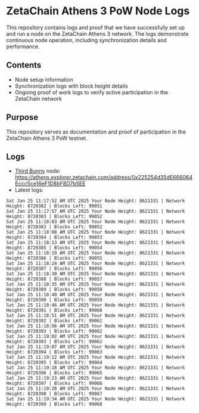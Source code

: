# ZetaChain Athens 3 PoW Node Logs
This repository contains logs and proof that we have successfully set up and run a node on the ZetaChain Athens 3 network. The logs demonstrate continuous node operation, including synchronization details and performance.

## Contents
- Node setup information
- Synchronization logs with block height details
- Ongoing proof of work logs to verify active participation in the ZetaChain network

## Purpose
This repository serves as documentation and proof of participation in the ZetaChain Athens 3 PoW testnet.

## Logs

- [Third Bunny](https://thirdbunny.xyz/) node: https://athens.explorer.zetachain.com/address/0x225254d35dE666064Eccc5ce16eF1D8bF8D7b5EE
- Latest logs:
```
Sat Jan 25 11:17:52 AM UTC 2025 Your Node Height: 8621331 | Network Height: 8720382 | Blocks Left: 99051
Sat Jan 25 11:17:57 AM UTC 2025 Your Node Height: 8621331 | Network Height: 8720383 | Blocks Left: 99052
Sat Jan 25 11:18:03 AM UTC 2025 Your Node Height: 8621331 | Network Height: 8720383 | Blocks Left: 99052
Sat Jan 25 11:18:08 AM UTC 2025 Your Node Height: 8621331 | Network Height: 8720384 | Blocks Left: 99053
Sat Jan 25 11:18:13 AM UTC 2025 Your Node Height: 8621331 | Network Height: 8720385 | Blocks Left: 99054
Sat Jan 25 11:18:19 AM UTC 2025 Your Node Height: 8621331 | Network Height: 8720386 | Blocks Left: 99055
Sat Jan 25 11:18:24 AM UTC 2025 Your Node Height: 8621331 | Network Height: 8720387 | Blocks Left: 99056
Sat Jan 25 11:18:30 AM UTC 2025 Your Node Height: 8621331 | Network Height: 8720388 | Blocks Left: 99057
Sat Jan 25 11:18:35 AM UTC 2025 Your Node Height: 8621331 | Network Height: 8720389 | Blocks Left: 99058
Sat Jan 25 11:18:40 AM UTC 2025 Your Node Height: 8621331 | Network Height: 8720390 | Blocks Left: 99059
Sat Jan 25 11:18:46 AM UTC 2025 Your Node Height: 8621331 | Network Height: 8720391 | Blocks Left: 99060
Sat Jan 25 11:18:51 AM UTC 2025 Your Node Height: 8621331 | Network Height: 8720392 | Blocks Left: 99061
Sat Jan 25 11:18:56 AM UTC 2025 Your Node Height: 8621331 | Network Height: 8720393 | Blocks Left: 99062
Sat Jan 25 11:19:02 AM UTC 2025 Your Node Height: 8621331 | Network Height: 8720393 | Blocks Left: 99062
Sat Jan 25 11:19:07 AM UTC 2025 Your Node Height: 8621331 | Network Height: 8720394 | Blocks Left: 99063
Sat Jan 25 11:19:12 AM UTC 2025 Your Node Height: 8621331 | Network Height: 8720395 | Blocks Left: 99064
Sat Jan 25 11:19:18 AM UTC 2025 Your Node Height: 8621331 | Network Height: 8720396 | Blocks Left: 99065
Sat Jan 25 11:19:23 AM UTC 2025 Your Node Height: 8621331 | Network Height: 8720397 | Blocks Left: 99066
Sat Jan 25 11:19:28 AM UTC 2025 Your Node Height: 8621331 | Network Height: 8720398 | Blocks Left: 99067
Sat Jan 25 11:19:34 AM UTC 2025 Your Node Height: 8621331 | Network Height: 8720399 | Blocks Left: 99068
```
